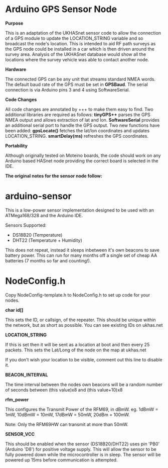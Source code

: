 Arduino GPS Sensor Node
=========

**Purpose**

This is an adaptation of the UKHASnet sensor code to allow the connection of a GPS module to update the LOCATION_STRING variable and so broadcast the node's location. This is intended to aid RF path surveys as the GPS node could be installed in a car which is then driven around the survey area. Analysis of the UKHASnet database would show all the locations where the survey vehicle was able to contact another node.

**Hardware**

The connected GPS can be any unit that streams standard NMEA words. The default baud rate of the GPS must be set in **GPSBaud**. The serial connection is via Arduino pins 3 and 4 using SoftwareSerial.

**Code Changes**

All code changes are annotated by +++ to make them easy to find. Two additional libraries are required as follows: **tinyGPS++** parses the GPS NMEA output and allows extraction of lat and lon.
**SoftwareSerial** provides an additional serial port to handle the GPS output. Two new functions have been added: **gpsLocate()** fetches the lat/lon coordinates and updates LOCATION_STRING.
**smartDelay(ms)** refreshes the GPS coordinates.

**Portability**

Although originally tested on Moteino boards, the code should work on any Arduino based HASnet node providing the correct board is selected in the IDE.

**The original notes for the sensor node follow:**


arduino-sensor
==========

This is a low-power sensor implementation designed to be used with an ATMega168/328 and the Arduino IDE.

Sensors Supported:
* DS18B20 (Temperature)
* DHT22 (Temperature + Humidity)

This does not repeat, instead it sleeps inbetween it's own beacons to save battery power. This can run for many months off a single set of cheap AA batteries (7 months so far and counting!).


NodeConfig.h
======

Copy NodeConfig-template.h to NodeConfig.h to set up code for your nodes.

**char id[]**

This sets the ID, or callsign, of the repeater. This should be unique within the network, but as short as possible. You can see existing IDs on ukhas.net

**LOCATION_STRING**

If this is set then it will be sent as a location at boot and then every 25 packets. This sets the Lat/Long of the node on the map at ukhas.net

If you don't wish your location to be visible, comment out this line to disable it.

**BEACON_INTERVAL**

The time interval between the nodes own beacons will be a random number of seconds between (this value)x8 and (this value+10)x8

**rfm_power**

This configures the Transmit Power of the RFM69, in dBmW. eg. 1dBmW = 1mW, 10dBmW = 10mW, 17dBmW = 50mW, 20dBm = 100mW.

Note: Only the RFM69*H*W can transmit at more than 50mW.

**SENSOR_VCC**

This should be enabled when the sensor (DS18B20/DHT22) uses pin 'PB0' (Arduino 'D8') for positive voltage supply. This will allow the sensor to be fully powered down while the microcontroller is in sleep. The sensor will be powered up 15ms before communication is attempted.
